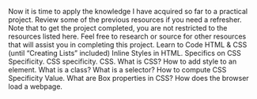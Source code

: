 
Now it is time to apply the knowledge I have acquired so far to a practical project. Review some of the previous resources if you need a refresher. Note that to get the project completed, you are not restricted to the resources listed here. Feel free to research or source for other resources that will assist you in completing this project.
Learn to Code HTML & CSS (until “Creating Lists” included)
Inline Styles in HTML.
Specifics on CSS Specificity.
CSS specificity.
CSS.
What is CSS?
How to add style to an element.
What is a class?
What is a selector?
How to compute CSS Specificity Value.
What are Box properties in CSS?
How does the browser load a webpage.
